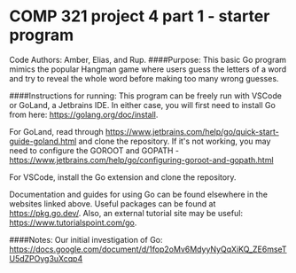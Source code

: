 # COMP 321 project 4 part 1 - starter program
Code Authors: Amber, Elias, and Rup.
####Purpose:
This basic Go program mimics the popular Hangman game where users guess the letters of a word
and try to reveal the whole word before making too many wrong guesses.

####Instructions for running:
This program can be freely run with VSCode or GoLand, a Jetbrains IDE. In either case, you will first need to
install Go from here: https://golang.org/doc/install.

For GoLand, read through https://www.jetbrains.com/help/go/quick-start-guide-goland.html and clone
the repository. If it's not working, you may need to configure the GOROOT and GOPATH - https://www.jetbrains.com/help/go/configuring-goroot-and-gopath.html


For VSCode, install the Go extension and clone the repository.

Documentation and guides for using Go can be found elsewhere in the websites linked above. 
Useful packages can be found at https://pkg.go.dev/. Also, an external tutorial 
site may be useful: https://www.tutorialspoint.com/go.

####Notes:
Our initial investigation of Go: 
https://docs.google.com/document/d/1fop2oMv6MdyyNyQqXiKQ_ZE6mseTU5dZPOyg3uXcqp4